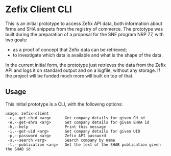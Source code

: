 # Zefix Client CLI

This is an initial prototype to access Zefix API data, both information about firms and SHA snippets from the registry of commerce.
The prototype was built during the preparation of a proposal for the SNF program NRP 77, with two goals:
- as a proof of concept that Zefix data can be retrieved;
- to investigate which data is available and what is the shape of the data.

In the current initial form, the prototype just retrieves the data from the Zefix API and logs it on standard output and on a logfile, without any storage. If the project will be funded much more will built on top of that.


## Usage

This initial prototype is a CLI, with the following options:

```
usage: zefix-client
 -c,--get-chid <arg>      Get company details for given CH id
 -e,--get-ehra <arg>      Get company details for given EHRA id
 -h,--help                Print this message
 -i,--get-uid <arg>       Get company details for given UID
 -p,--password <arg>      Zefix API password
 -s,--search <arg>        Search company by name
 -t,--publication <arg>   Get the text of the SHAB publication given the SHAB id
```

